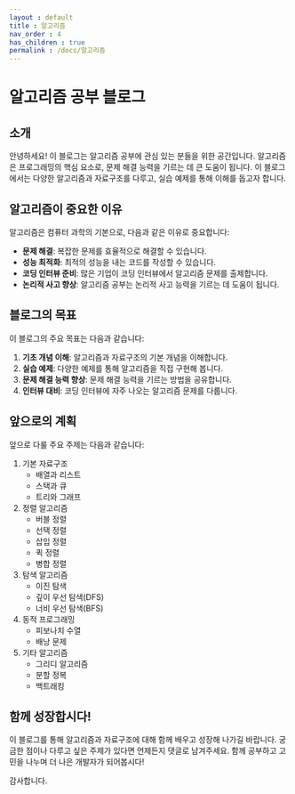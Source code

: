```yaml
---
layout : default
title : 알고리즘
nav_order : 4
has_children : true
permalink : /docs/알고리즘
---
```



# 알고리즘 공부 블로그

## 소개

안녕하세요! 이 블로그는 알고리즘 공부에 관심 있는 분들을 위한 공간입니다. 알고리즘은 프로그래밍의 핵심 요소로, 문제 해결 능력을 기르는 데 큰 도움이 됩니다. 이 블로그에서는 다양한 알고리즘과 자료구조를 다루고, 실습 예제를 통해 이해를 돕고자 합니다.

## 알고리즘이 중요한 이유

알고리즘은 컴퓨터 과학의 기본으로, 다음과 같은 이유로 중요합니다:

- **문제 해결**: 복잡한 문제를 효율적으로 해결할 수 있습니다.
- **성능 최적화**: 최적의 성능을 내는 코드를 작성할 수 있습니다.
- **코딩 인터뷰 준비**: 많은 기업이 코딩 인터뷰에서 알고리즘 문제를 출제합니다.
- **논리적 사고 향상**: 알고리즘 공부는 논리적 사고 능력을 기르는 데 도움이 됩니다.

## 블로그의 목표

이 블로그의 주요 목표는 다음과 같습니다:

1. **기초 개념 이해**: 알고리즘과 자료구조의 기본 개념을 이해합니다.
2. **실습 예제**: 다양한 예제를 통해 알고리즘을 직접 구현해 봅니다.
3. **문제 해결 능력 향상**: 문제 해결 능력을 기르는 방법을 공유합니다.
4. **인터뷰 대비**: 코딩 인터뷰에 자주 나오는 알고리즘 문제를 다룹니다.

## 앞으로의 계획

앞으로 다룰 주요 주제는 다음과 같습니다:

1. 기본 자료구조
   - 배열과 리스트
   - 스택과 큐
   - 트리와 그래프
2. 정렬 알고리즘
   - 버블 정렬
   - 선택 정렬
   - 삽입 정렬
   - 퀵 정렬
   - 병합 정렬
3. 탐색 알고리즘
   - 이진 탐색
   - 깊이 우선 탐색(DFS)
   - 너비 우선 탐색(BFS)
4. 동적 프로그래밍
   - 피보나치 수열
   - 배낭 문제
5. 기타 알고리즘
   - 그리디 알고리즘
   - 분할 정복
   - 백트래킹

## 함께 성장합시다!

이 블로그를 통해 알고리즘과 자료구조에 대해 함께 배우고 성장해 나가길 바랍니다. 궁금한 점이나 다루고 싶은 주제가 있다면 언제든지 댓글로 남겨주세요. 함께 공부하고 고민을 나누며 더 나은 개발자가 되어봅시다!

감사합니다.